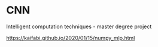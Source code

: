 # CNN
Intelligent computation techniques - master degree project

https://kaifabi.github.io/2020/01/15/numpy_mlp.html
